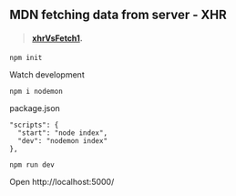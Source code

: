 ## MDN fetching data from server - XHR

>#### [xhrVsFetch1](https://traversy-xhr1.netlify.app/).


```
npm init
```

Watch development
```
npm i nodemon
```

package.json
```
"scripts": {
  "start": "node index",
  "dev": "nodemon index"
},
```

```
npm run dev
```

Open http://localhost:5000/
